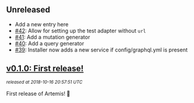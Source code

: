 ## Unreleased

 * Add a new entry here
 * [#42](https://github.com/yuki24/artemis/pull/42): Allow for setting up the test adapter without `url`
 * [#41](https://github.com/yuki24/artemis/pull/41): Add a mutation generator
 * [#40](https://github.com/yuki24/artemis/pull/40): Add a query generator
 * [#39](https://github.com/yuki24/artemis/pull/39): Installer now adds a new service if config/graphql.yml is present

## [v0.1.0: First release!](https://github.com/yuki24/artemis/tree/v0.1.0)

_<sup>released at 2018-10-16 20:57:51 UTC</sup>_

First release of Artemis! <g-emoji class="g-emoji" alias="tada" fallback-src="https://assets-cdn.github.com/images/icons/emoji/unicode/1f389.png">&#127881;</g-emoji>

